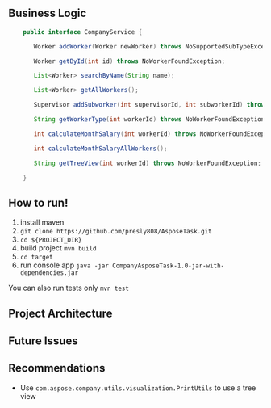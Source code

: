 ## Business Logic ##

```java
    public interface CompanyService {

       Worker addWorker(Worker newWorker) throws NoSupportedSubTypeException;

       Worker getById(int id) throws NoWorkerFoundException;

       List<Worker> searchByName(String name);

       List<Worker> getAllWorkers();

       Supervisor addSubworker(int supervisorId, int subworkerId) throws NoWorkerFoundException, WorkerIsNotSupervisorException;

       String getWorkerType(int workerId) throws NoWorkerFoundException;

       int calculateMonthSalary(int workerId) throws NoWorkerFoundException;

       int calculateMonthSalaryAllWorkers();

       String getTreeView(int workerId) throws NoWorkerFoundException;

    }
```

## How to run! ##

1. install maven
2. ```git clone https://github.com/presly808/AsposeTask.git```
3. ```cd ${PROJECT_DIR}```
4. build project ```mvn build```
5. ```cd target```
6. run console app ```java -jar CompanyAsposeTask-1.0-jar-with-dependencies.jar ```

You can also run tests only ```mvn test```

## Project Architecture ##

## Future Issues ##

## Recommendations ##

* Use ```com.aspose.company.utils.visualization.PrintUtils``` to use a tree view
